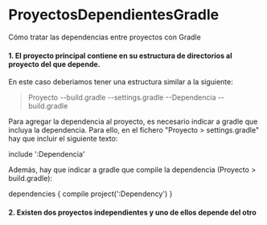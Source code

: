 # ProyectosDependientesGradle
Cómo tratar las dependencias entre proyectos con Gradle

#### 1. El proyecto principal contiene en su estructura de directorios al proyecto del que depende.
En este caso deberiamos tener una estructura similar a la siguiente:

> Proyecto
 --build.gradle
 --settings.gradle
 --Dependencia
   --build.gradle

Para agregar la dependencia al proyecto, es necesario indicar a gradle que incluya la dependencia. Para ello, en el fichero "Proyecto > settings.gradle" hay que incluir el siguiente texto:

include ':Dependencia'

Además, hay que indicar a gradle que compile la dependencia (Proyecto > build.gradle):

dependencies {
  compile project(':Dependency')
}

#### 2. Existen dos proyectos independientes y uno de ellos depende del otro

